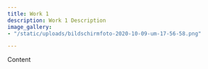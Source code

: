 ```yaml
---
title: Work 1
description: Work 1 Description
image_gallery:
- "/static/uploads/bildschirmfoto-2020-10-09-um-17-56-58.png"

---
```

Content